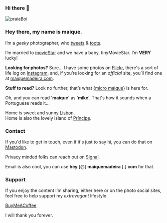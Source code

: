 ### Hi there 👋

![praiaBoi](https://micro.maique.eu/uploads/2021/b483ab3da7.jpg)

### Hey there, my name is maique.

I’m a _geeky_ photographer, who [tweets](https://twitter.com/maique) & [toots](https://mastodon.social/@maique). 

I’m married to [movieStar](https://www.instagram.com/explore/tags/mybrideisamodel/) and we have a baby, tinyMovieStar. I’m **VERY** lucky!

**Looking for photos?** Sure...
I have some photos on [Flickr](https://flickr.com/photos/maique/), there's a sort of life log on [Instagram](https://instagram.com/maique), and, if you’re looking for an _official_ site, you’ll find one at [maiquemadeira.com](https://maiquemadeira.com/).

**Stuff to read?** Look no further, that’s what [{micro maique}](https://micro.maiquemadeira.com/) is here for. 

Oh, and you can read '**maique**' as '**mike**'. That's how it sounds when a Portuguese reads it... 

Home is sweet and sunny [Lisbon](https://maiquemadeira.com/touristintown).  
Home is also the lovely island of [Príncipe](https://maiquemadeira.com/principepeople). 

### Contact

If you'd like to get in touch, even if it's just to say hi, you can do that on [Mastodon](https://mastodon.social/@maique). 

Privacy minded folks can reach out on [Signal](https://signal.group/#CjQKIFENz47b2dxIvBl0v2GkDkRWoxwOb-uPMi2qeV4SCEZ1EhA0HwkExYUQx4m65egQUpng). 

Email is also cool, you can use **hey** [@] **maiquemadeira** [.] **com** for that.

### Support

If you enjoy the content I’m sharing, either here or on the photo social sites, feel free to help support my _extravagant_ lifestyle. 

[BuyMeACoffee](https://www.buymeacoffee.com/maique)

I will thank you forever.
